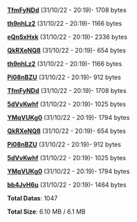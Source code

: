 [**TfmFyNDd**](/data/TfmFyNDd.txt) (31/10/22 - 20:19)- 1708 bytes

[**th9nhLz2**](/data/th9nhLz2.txt) (31/10/22 - 20:19)- 1166 bytes

[**eQnSxHxk**](/data/eQnSxHxk.txt) (31/10/22 - 20:19)- 2336 bytes

[**QkRXeNQ8**](/data/QkRXeNQ8.txt) (31/10/22 - 20:19)- 654 bytes

[**th9nhLz2**](/data/th9nhLz2.txt) (31/10/22 - 20:19)- 1166 bytes

[**Pi08nBZU**](/data/Pi08nBZU.txt) (31/10/22 - 20:19)- 912 bytes

[**TfmFyNDd**](/data/TfmFyNDd.txt) (31/10/22 - 20:19)- 1708 bytes

[**5dVvKwhf**](/data/5dVvKwhf.txt) (31/10/22 - 20:19)- 1025 bytes

[**YMqVUKg0**](/data/YMqVUKg0.txt) (31/10/22 - 20:19)- 1794 bytes

[**QkRXeNQ8**](/data/QkRXeNQ8.txt) (31/10/22 - 20:19)- 654 bytes

[**Pi08nBZU**](/data/Pi08nBZU.txt) (31/10/22 - 20:19)- 912 bytes

[**5dVvKwhf**](/data/5dVvKwhf.txt) (31/10/22 - 20:19)- 1025 bytes

[**YMqVUKg0**](/data/YMqVUKg0.txt) (31/10/22 - 20:19)- 1794 bytes

[**bb4JvH6u**](/data/bb4JvH6u.txt) (31/10/22 - 20:19)- 1464 bytes

**Total Datas**: 1047

**Total Size**: 6.10 MB / 6.1 MB
